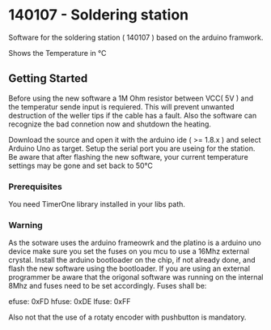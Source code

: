 #  140107 - Soldering station
Software for the soldering station ( 140107 ) based on the arduino framwork.

Shows the Temperature in °C 

## Getting Started

Before using the new software a 1M Ohm resistor between VCC( 5V ) and the temperatur sende input is requiered. 
This will prevent unwanted destruction of the weller tips if the cable has a fault. Also the software can recognize 
the bad connetion now and shutdown the heating. 

Download the source and open it with the arduino ide ( >= 1.8.x ) and select Arduino Uno as target.
Setup the serial port you are useing for the station.
Be aware that after flashing the new software, your current temperature settings may be gone and set back to 50°C


### Prerequisites

You need TimerOne library installed in your libs path.

### Warning

As the sotware uses the arduino frameowrk and the platino is a arduino uno device make sure you set the fuses on you mcu to use a 16Mhz external crystal. 
Install the arduino bootloader on the chip, if not already done, and flash the new software using the bootloader. If you are using an external programmer
be aware that the origonal software was running on the internal 8Mhz and fuses need to be set accordingly. Fuses shall be:

efuse: 0xFD
hfuse: 0xDE
lfuse: 0xFF

Also not that the use of a rotaty encoder with pushbutton is mandatory.

